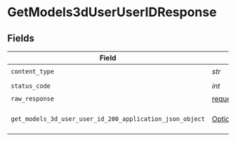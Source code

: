 # GetModels3dUserUserIDResponse


## Fields

| Field                                                                                                                   | Type                                                                                                                    | Required                                                                                                                | Description                                                                                                             |
| ----------------------------------------------------------------------------------------------------------------------- | ----------------------------------------------------------------------------------------------------------------------- | ----------------------------------------------------------------------------------------------------------------------- | ----------------------------------------------------------------------------------------------------------------------- |
| `content_type`                                                                                                          | *str*                                                                                                                   | :heavy_check_mark:                                                                                                      | N/A                                                                                                                     |
| `status_code`                                                                                                           | *int*                                                                                                                   | :heavy_check_mark:                                                                                                      | N/A                                                                                                                     |
| `raw_response`                                                                                                          | [requests.Response](https://requests.readthedocs.io/en/latest/api/#requests.Response)                                   | :heavy_minus_sign:                                                                                                      | N/A                                                                                                                     |
| `get_models_3d_user_user_id_200_application_json_object`                                                                | [Optional[GetModels3dUserUserID200ApplicationJSON]](../../models/operations/getmodels3duseruserid200applicationjson.md) | :heavy_minus_sign:                                                                                                      | Responses for GET /api/rest/v1/models-3d/user/{userId}                                                                  |